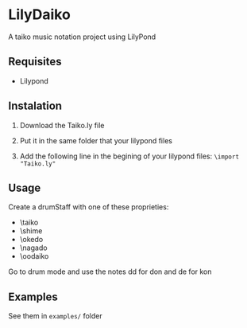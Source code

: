 # LilyDaiko
A taiko music notation project using LilyPond

## Requisites
- Lilypond

## Instalation
1) Download the Taiko.ly file

2) Put it in the same folder that your lilypond files

3) Add the following line in the begining of your lilypond files:
`
\import "Taiko.ly"
`

## Usage
Create a drumStaff with one of these proprieties:
- \taiko
- \shime
- \okedo
- \nagado
- \oodaiko

Go to drum mode and use the notes dd for don and de for kon

## Examples
See them in `examples/` folder
